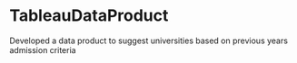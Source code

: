 # TableauDataProduct
Developed a data product to suggest universities based on previous years admission criteria
